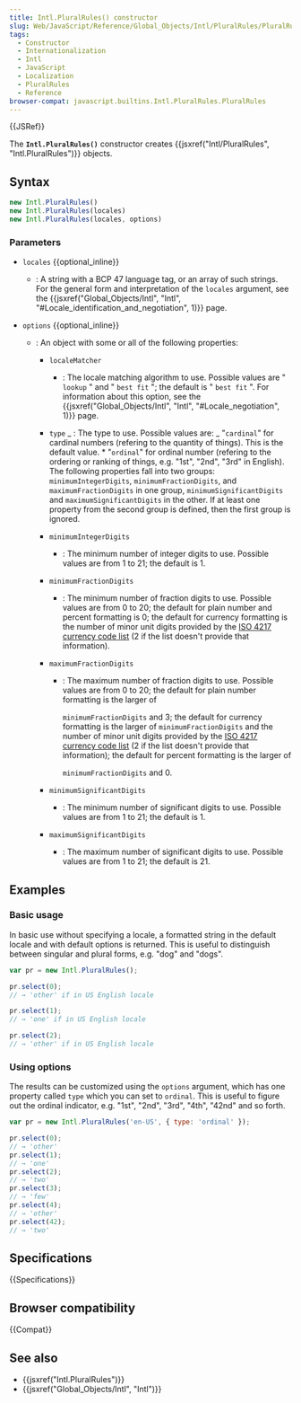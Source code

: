 ```yaml
---
title: Intl.PluralRules() constructor
slug: Web/JavaScript/Reference/Global_Objects/Intl/PluralRules/PluralRules
tags:
  - Constructor
  - Internationalization
  - Intl
  - JavaScript
  - Localization
  - PluralRules
  - Reference
browser-compat: javascript.builtins.Intl.PluralRules.PluralRules
---
```

{{JSRef}}

The **`Intl.PluralRules()`** constructor creates
{{jsxref("Intl/PluralRules", "Intl.PluralRules")}} objects.

## Syntax

```js
new Intl.PluralRules()
new Intl.PluralRules(locales)
new Intl.PluralRules(locales, options)
```

### Parameters

- `locales` {{optional_inline}}
  - : A string with a BCP 47 language tag, or an array of such strings. For the
    general form and interpretation of the `locales` argument, see the
    {{jsxref("Global_Objects/Intl", "Intl",
			"#Locale_identification_and_negotiation", 1)}}
    page.
- `options` {{optional_inline}}

  - : An object with some or all of the following properties:

    - `localeMatcher`
      - : The locale matching algorithm to use. Possible values are " `lookup` "
        and " `best fit` "; the default is " `best fit` ". For information about
        this option, see the
        {{jsxref("Global_Objects/Intl", "Intl", "#Locale_negotiation", 1)}}
        page.
    - `type` _ : The type to use. Possible values are: _ "`cardinal`" for
      cardinal numbers (refering to the quantity of things). This is the default
      value. \* "`ordinal`" for ordinal number (refering to the ordering or
      ranking of things, e.g. "1st", "2nd", "3rd" in English). The following
      properties fall into two groups: `minimumIntegerDigits`,
      `minimumFractionDigits`, and `maximumFractionDigits` in one group,
      `minimumSignificantDigits` and `maximumSignificantDigits` in the other. If
      at least one property from the second group is defined, then the first
      group is ignored.
    - `minimumIntegerDigits`
      - : The minimum number of integer digits to use. Possible values are from
        1 to 21; the default is 1.
    - `minimumFractionDigits`
      - : The minimum number of fraction digits to use. Possible values are from
        0 to 20; the default for plain number and percent formatting is 0; the
        default for currency formatting is the number of minor unit digits
        provided by the
        [ISO 4217 currency code list](http://www.currency-iso.org/en/home/tables/table-a1.html)
        (2 if the list doesn't provide that information).
    - `maximumFractionDigits`

      - : The maximum number of fraction digits to use. Possible values are from
        0 to 20; the default for plain number formatting is the larger of

        `minimumFractionDigits` and 3; the default for currency formatting is
        the larger of `minimumFractionDigits` and the number of minor unit
        digits provided by the
        [ISO 4217 currency code list](http://www.currency-iso.org/en/home/tables/table-a1.html)
        (2 if the list doesn't provide that information); the default for
        percent formatting is the larger of

        `minimumFractionDigits` and 0.

    - `minimumSignificantDigits`
      - : The minimum number of significant digits to use. Possible values are
        from 1 to 21; the default is 1.
    - `maximumSignificantDigits`
      - : The maximum number of significant digits to use. Possible values are
        from 1 to 21; the default is 21.

## Examples

### Basic usage

In basic use without specifying a locale, a formatted string in the default
locale and with default options is returned. This is useful to distinguish
between singular and plural forms, e.g. "dog" and "dogs".

```js
var pr = new Intl.PluralRules();

pr.select(0);
// → 'other' if in US English locale

pr.select(1);
// → 'one' if in US English locale

pr.select(2);
// → 'other' if in US English locale
```

### Using options

The results can be customized using the `options` argument, which has one
property called `type` which you can set to `ordinal`. This is useful to figure
out the ordinal indicator, e.g. "1st", "2nd", "3rd", "4th", "42nd" and so forth.

```js
var pr = new Intl.PluralRules('en-US', { type: 'ordinal' });

pr.select(0);
// → 'other'
pr.select(1);
// → 'one'
pr.select(2);
// → 'two'
pr.select(3);
// → 'few'
pr.select(4);
// → 'other'
pr.select(42);
// → 'two'
```

## Specifications

{{Specifications}}

## Browser compatibility

{{Compat}}

## See also

- {{jsxref("Intl.PluralRules")}}
- {{jsxref("Global_Objects/Intl", "Intl")}}
